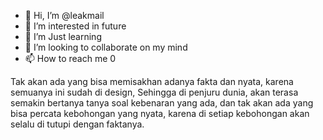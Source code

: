 - 👋 Hi, I’m @leakmail
- 👀 I’m interested in future
- 🌱 I’m Just learning 
- 💞️ I’m looking to collaborate on my mind
- 📫 How to reach me 0


Tak akan ada yang bisa memisakhan adanya fakta dan nyata, karena semuanya ini sudah di design,
Sehingga di penjuru dunia, akan terasa semakin bertanya tanya soal kebenaran yang ada,
dan tak akan ada yang bisa percata kebohongan yang nyata, karena di setiap kebohongan akan selalu di tutupi dengan faktanya.

<!---
leakmail/leakmail is a ✨ special ✨ repository because its `README.md` (this file) appears on your GitHub profile.
You can click the Preview link to take a look at your changes.
--->
